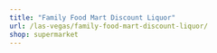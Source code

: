 ```yaml
---
title: "Family Food Mart Discount Liquor"
url: /las-vegas/family-food-mart-discount-liquor/
shop: supermarket
---
```


